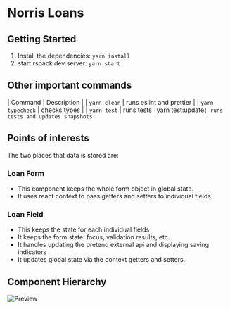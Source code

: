 # Norris Loans

## Getting Started

1. Install the dependencies: `yarn install`
2. start rspack dev server: `yarn start`

## Other important commands

| Command | Description |
| `yarn clean` | runs eslint and prettier |
| `yarn typecheck` | checks types |
| `yarn test` | runs tests `|`yarn test:update`| runs tests and updates snapshots`

## Points of interests

The two places that data is stored are:

### Loan Form

- This component keeps the whole form object in global state.
- It uses react context to pass getters and setters to individual fields.

### Loan Field

- This keeps the state for each individual fields
- It keeps the form state: focus, validation results, etc.
- It handles updating the pretend external api and displaying saving indicators
- It updates global state via the context getters and setters.

## Component Hierarchy

![Preview](https://docs.google.com/drawings/d/e/2PACX-1vTCee3iOw3BUbLtkfs5-_JoImHYZT3d8bsEed-rinP8gGNrVkvl4wX3x_6XhxpqytAq0ySb6zLmmvyL/pub?w=812&h=718)
